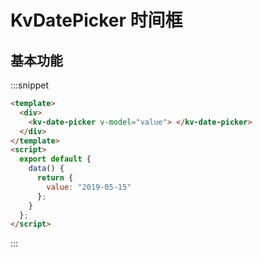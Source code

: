 # KvDatePicker 时间框

## 基本功能

:::snippet

```html
<template>
  <div>
    <kv-date-picker v-model="value"> </kv-date-picker>
  </div>
</template>
<script>
  export default {
    data() {
      return {
        value: "2019-05-15"
      };
    }
  };
</script>
```

:::
